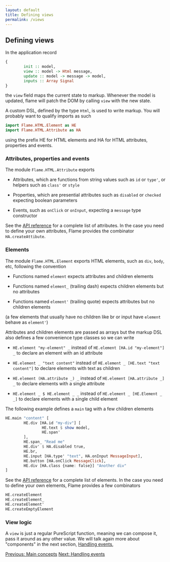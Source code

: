 ```yaml
---
layout: default
title: Defining views
permalink: /views
---
```


## Defining views

In the application record
```haskell
{
        init :: model,
        view :: model -> Html message,
        update :: model -> message -> model,
        inputs :: Array Signal
}
```
the `view` field maps the current state to markup. Whenever the model is updated, flame will patch the DOM by calling `view` with the new state.

A custom DSL, defined by the type `Html`, is used to write markup. You will probably want to qualify imports as such
```haskell
import Flame.HTML.Element as HE
import Flame.HTML.Attribute as HA
```
using the prefix HE for HTML elements and HA for HTML attributes, properties and events.

### Attributes, properties and events

The module `Flame.HTML.Attribute` exports

* Attributes, which are functions from string values such as `id` or `type'`, or helpers such as `class'` or `style`

* Properties, which are presential attributes such as `disabled` or `checked` expecting boolean parameters

* Events, such as `onClick` or `onInput`, expecting a `message` type constructor

See the [API reference](https://pursuit.purescript.org/packages/purescript-flame) for a complete list of attributes. In the case you need to define your own attributes, Flame provides the combinator `HA.createAttibute`.

### Elements

The module `Flame.HTML.Element` exports HTML elements, such as `div`, `body`, etc, following the convention

* Functions named `element` expects attributes and children elements

* Functions named `element_` (trailing dash) expects children elements but no attributes

* Functions named `element'` (trailing quote) expects attributes but no children elements

(a few elements that usually have no children like br or input have `element` behave as `element'`)

Attributes and children elements are passed as arrays but the markup DSL also defines a few convenience type classes so we can write

* `HE.element "my-element" _` instead of `HE.element [HA.id "my-element"] _` to declare an element with an id attribute

* `HE.element _ "text content"` instead of `HE.element _ [HE.text "text content"]` to declare elements with text as children

* `HE.element (HA.attribute _) _` instead of `HE.element [HA.attribute _] _` to declare elements with a single attribute

* `HE.element _ $ HE.element _ _` instead of `HE.element _ [HE.Element _ _]` to declare elements with a single child element

The following example defines a `main` tag with a few children elements
```haskell
HE.main "content" [
        HE.div [HA.id "my-div"] [
                HE.text $ show model,
                HE.span'
        ],
        HE.span_ "Read me"
        HE.div' $ HA.disabled true,
        HE.br,
        HE.input [HA.type' "text", HA.onInput MessageInput],
        HE.button [HA.onClick MessageClick],
        HE.div [HA.class {name: false}] "Another div"
]
```

See the [API reference](https://pursuit.purescript.org/packages/purescript-flame) for a complete list of elements. In the case you need to define your own elements, Flame provides a few combinators
```haskell
HE.createElement
HE.createElement_
HE.createElement'
HE.createEmptyElement
```

### View logic

A `view` is just a regular PureScript function, meaning we can compose it, pass it around as any other value. We will talk again more about "components" in the next section, [Handling events](events),

<a href="/concepts" class="direction previous">Previous: Main concepts</a>
<a href="/events" class="direction">Next: Handling events</a>